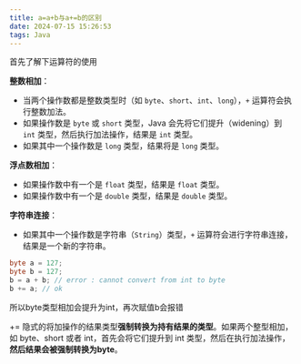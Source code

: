 ```yaml
---
title: a=a+b与a+=b的区别
date: 2024-07-15 15:26:53
tags: Java
---
```

首先了解下运算符的使用

**整数相加**：

- 当两个操作数都是整数类型时（如 `byte`、`short`、`int`、`long`），`+` 运算符会执行整数加法。
- 如果操作数是 `byte` 或 `short` 类型，Java 会先将它们提升（widening）到 `int` 类型，然后执行加法操作，结果是 `int` 类型。
- 如果其中一个操作数是 `long` 类型，结果将是 `long` 类型。

**浮点数相加**：

- 如果操作数中有一个是 `float` 类型，结果是 `float` 类型。
- 如果操作数中有一个是 `double` 类型，结果是 `double` 类型。

**字符串连接**：

- 如果其中一个操作数是字符串（`String`）类型，`+` 运算符会进行字符串连接，结果是一个新的字符串。

```java
byte a = 127;
byte b = 127;
b = a + b; // error : cannot convert from int to byte
b += a; // ok
```

所以byte类型相加会提升为int，再次赋值b会报错

+= 隐式的将加操作的结果类型**强制转换为持有结果的类型**。如果两个整型相加，如 byte、short 或者 int，首先会将它们提升到 int 类型，然后在执行加法操作，**然后结果会被强制转换为byte**。

